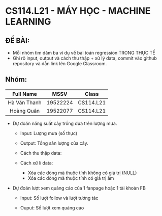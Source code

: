 # CS114.L21 - MÁY HỌC - MACHINE LEARNING

## ĐỀ BÀI:
* Mỗi nhóm tìm dăm ba ví dụ về bài toán regression TRONG THỰC TẾ
* Ghi rõ input, output và cách thu thập + xử lý data, commit vào github repository và dẫn link lên Google Classroom.
## Nhóm:
|     Full Name |     MSSV      | Class     |
| :------------:|:-------------:|:---------:|
|Hà Văn Thanh   |    19522224   | CS114.L21 |
|   Hoàng Quân  |    19522077   | CS114.L21 |

* Dự đoán năng suất cây trồng dựa trên lượng mưa. 

   * Input: Lượng mưa (số thực) 

   * Output: Tổng sản lượng của cây. 
   * Cách thu thập data:

   * Cách xử lí data:

      * Xóa các dòng mà thuộc tính không có giá trị (NULL)
      * Xóa các dòng mà thuộc tính có giá trị âm

* Dự đoán lượt xem quảng cáo của 1 fanpage hoặc 1 tài khoản FB 

   * Input: Số lượt follow và lượt tương tác 

   * Ouput: Số lượt xem quảng cáo 
